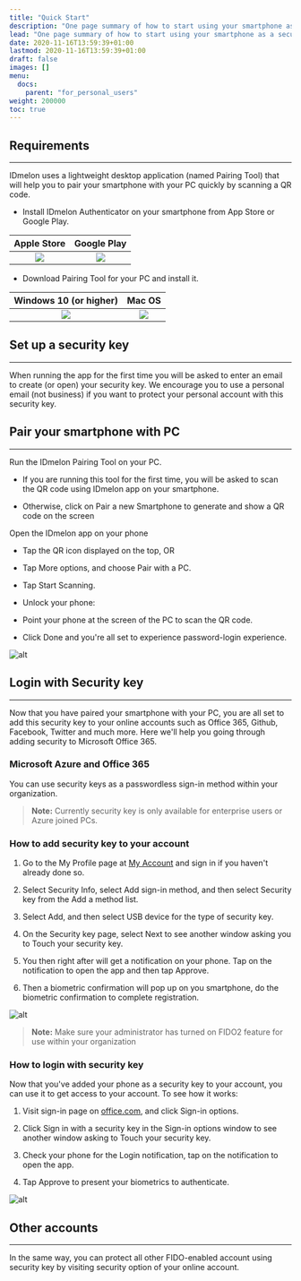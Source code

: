 ```yaml
---
title: "Quick Start"
description: "One page summary of how to start using your smartphone as a security key."
lead: "One page summary of how to start using your smartphone as a security key."
date: 2020-11-16T13:59:39+01:00
lastmod: 2020-11-16T13:59:39+01:00
draft: false
images: []
menu:
  docs:
    parent: "for_personal_users"
weight: 200000
toc: true
---
```

## Requirements

---

IDmelon uses a lightweight desktop application (named Pairing Tool) that will help you to pair your smartphone with your
PC quickly by scanning a QR code.

* Install IDmelon Authenticator on your smartphone from App Store or Google Play.

|                                                                                           Apple Store                                                                                           |                                                                                 Google Play                                                                                  |
|:-----------------------------------------------------------------------------------------------------------------------------------------------------------------------------------------------:|:----------------------------------------------------------------------------------------------------------------------------------------------------------------------------:|
| <a href="https://apps.apple.com/ca/app/idmelon/id1511376376" target="_blank"><img src="/images/vendor/App_Store/Black_lockup/SVG/Download_on_the_App_Store_Badge_US-UK_RGB_blk_092917.svg"></a> | <a href="https://play.google.com/store/apps/details?id=com.vancosys.authenticator.business" target="_blank"><img src="/images/vendor/Google_Play/google-play-badge.svg"></a> |

* Download Pairing Tool for your PC and install it.

|                                                Windows 10 (or higher)                                                |                                                   Mac OS                                                   |
|:--------------------------------------------------------------------------------------------------------------------:|:----------------------------------------------------------------------------------------------------------:|
| <a href="https://idmelon.com/docs/downloads" target="_blank"><img src="/images/vendor/Windows/Windows_logo.png"></a> | <a href="https://idmelon.com/docs/downloads" target="_blank"><img src="/images/vendor/Mac/mac-os.png"></a> |

## Set up a security key

---

When running the app for the first time you will be asked to enter an email to create (or open) your security key. We
encourage you to use a personal email (not business) if you want to protect your personal account with this security
key.

## Pair your smartphone with PC

---

Run the IDmelon Pairing Tool on your PC.

* If you are running this tool for the first time, you will be asked to scan the QR code using IDmelon app on your
  smartphone.

* Otherwise, click on Pair a new Smartphone to generate and show a QR code on the screen

Open the IDmelon app on your phone

* Tap the QR icon displayed on the top, OR

* Tap More options, and choose Pair with a PC.

* Tap Start Scanning.

* Unlock your phone:

* Point your phone at the screen of the PC to scan the QR code.

* Click Done and you're all set to experience password-login experience.

![alt](/images/vendor/gifs/pair_phone_pc.gif)

## Login with Security key

---

Now that you have paired your smartphone with your PC, you are all set to add this security key to your online accounts
such as Office 365, Github, Facebook, Twitter and much more. Here we'll help you going through adding security to
Microsoft Office 365.

### Microsoft Azure and Office 365

You can use security keys as a passwordless sign-in method within your organization.

> **Note:** Currently security key is only available for enterprise users or Azure joined PCs.

### How to add security key to your account

1. Go to the My Profile page at [My Account](https://myaccount.microsoft.com/s) and sign in if you haven't already done
   so.

2. Select Security Info, select Add sign-in method, and then select Security key from the Add a method list.

3. Select Add, and then select USB device for the type of security key.

4. On the Security key page, select Next to see another window asking you to Touch your security key.

5. You then right after will get a notification on your phone. Tap on the notification to open the app and then tap
   Approve.

6. Then a biometric confirmation will pop up on you smartphone, do the biometric confirmation to complete registration.

![alt](/images/vendor/gifs/registration_office365.gif)

> **Note:** Make sure your administrator has turned on FIDO2 feature for use within your organization

### How to login with security key

Now that you've added your phone as a security key to your account, you can use it to get access to your account. To see
how it works:

1. Visit sign-in page on [office.com](http://office.com), and click Sign-in options.

2. Click Sign in with a security key in the Sign-in options window to see another window asking to Touch your security
   key.

3. Check your phone for the Login notification, tap on the notification to open the app.

4. Tap Approve to present your biometrics to authenticate.

![alt](/images/vendor/gifs/sample_user_login.gif)

## Other accounts

---

In the same way, you can protect all other FIDO-enabled account using security key by visiting security option of your
online account.
